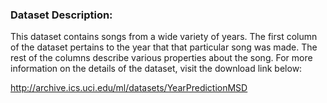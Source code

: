 ### Dataset Description:
This dataset contains songs from a wide variety of years. The first column of the dataset pertains to the year that that particular song was made. The rest of the columns describe various properties about the song. For more information on the details of the dataset, visit the download link below:

http://archive.ics.uci.edu/ml/datasets/YearPredictionMSD

